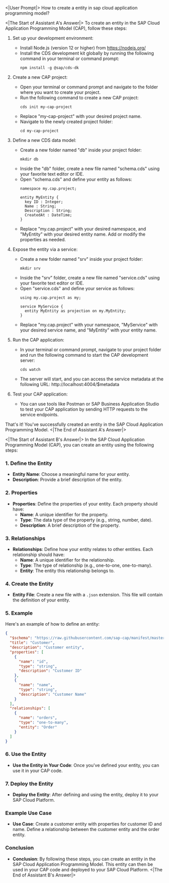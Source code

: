 <|User Prompt|>
How to create a entity in sap cloud application programming model?

<|The Start of Assistant A's Answer|>
To create an entity in the SAP Cloud Application Programming Model (CAP), follow these steps:

1. Set up your development environment:
   - Install Node.js (version 12 or higher) from https://nodejs.org/
   - Install the CDS development kit globally by running the following command in your terminal or command prompt:
     ```
     npm install -g @sap/cds-dk
     ```

2. Create a new CAP project:
   - Open your terminal or command prompt and navigate to the folder where you want to create your project.
   - Run the following command to create a new CAP project:
     ```
     cds init my-cap-project
     ```
   - Replace "my-cap-project" with your desired project name.
   - Navigate to the newly created project folder:
     ```
     cd my-cap-project
     ```

3. Define a new CDS data model:
   - Create a new folder named "db" inside your project folder:
     ```
     mkdir db
     ```
   - Inside the "db" folder, create a new file named "schema.cds" using your favorite text editor or IDE.
   - Open "schema.cds" and define your entity as follows:
     ```
     namespace my.cap.project;

     entity MyEntity {
       key ID : Integer;
       Name : String;
       Description : String;
       CreatedAt : DateTime;
     }
     ```
   - Replace "my.cap.project" with your desired namespace, and "MyEntity" with your desired entity name. Add or modify the properties as needed.

4. Expose the entity via a service:
   - Create a new folder named "srv" inside your project folder:
     ```
     mkdir srv
     ```
   - Inside the "srv" folder, create a new file named "service.cds" using your favorite text editor or IDE.
   - Open "service.cds" and define your service as follows:
     ```
     using my.cap.project as my;

     service MyService {
       entity MyEntity as projection on my.MyEntity;
     }
     ```
   - Replace "my.cap.project" with your namespace, "MyService" with your desired service name, and "MyEntity" with your entity name.

5. Run the CAP application:
   - In your terminal or command prompt, navigate to your project folder and run the following command to start the CAP development server:
     ```
     cds watch
     ```
   - The server will start, and you can access the service metadata at the following URL: http://localhost:4004/$metadata

6. Test your CAP application:
   - You can use tools like Postman or SAP Business Application Studio to test your CAP application by sending HTTP requests to the service endpoints.

That's it! You've successfully created an entity in the SAP Cloud Application Programming Model.
<|The End of Assistant A's Answer|>

<|The Start of Assistant B's Answer|>
In the SAP Cloud Application Programming Model (CAP), you can create an entity using the following steps:

### 1. **Define the Entity**

- **Entity Name**: Choose a meaningful name for your entity.
- **Description**: Provide a brief description of the entity.

### 2. **Properties**

- **Properties**: Define the properties of your entity. Each property should have:
  - **Name**: A unique identifier for the property.
  - **Type**: The data type of the property (e.g., string, number, date).
  - **Description**: A brief description of the property.

### 3. **Relationships**

- **Relationships**: Define how your entity relates to other entities. Each relationship should have:
  - **Name**: A unique identifier for the relationship.
  - **Type**: The type of relationship (e.g., one-to-one, one-to-many).
  - **Entity**: The entity this relationship belongs to.

### 4. **Create the Entity**

- **Entity File**: Create a new file with a `.json` extension. This file will contain the definition of your entity.

### 5. **Example**

Here's an example of how to define an entity:

```json
{
  "$schema": "https://raw.githubusercontent.com/sap-cap/manifest/master/schema/v2/entity.json",
  "title": "Customer",
  "description": "Customer entity",
  "properties": [
    {
      "name": "id",
      "type": "string",
      "description": "Customer ID"
    },
    {
      "name": "name",
      "type": "string",
      "description": "Customer Name"
    }
  ],
  "relationships": [
    {
      "name": "orders",
      "type": "one-to-many",
      "entity": "Order"
    }
  ]
}
```

### 6. **Use the Entity**

- **Use the Entity in Your Code**: Once you've defined your entity, you can use it in your CAP code.

### 7. **Deploy the Entity**

- **Deploy the Entity**: After defining and using the entity, deploy it to your SAP Cloud Platform.

### Example Use Case

- **Use Case**: Create a customer entity with properties for customer ID and name. Define a relationship between the customer entity and the order entity.

### Conclusion

- **Conclusion**: By following these steps, you can create an entity in the SAP Cloud Application Programming Model. This entity can then be used in your CAP code and deployed to your SAP Cloud Platform.
<|The End of Assistant B's Answer|>
